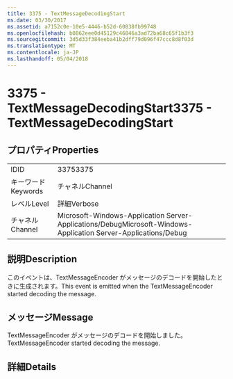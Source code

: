 ```yaml
---
title: 3375 - TextMessageDecodingStart
ms.date: 03/30/2017
ms.assetid: a7152c0e-10e5-4446-b52d-60838fb99748
ms.openlocfilehash: b0862eee0d45129c46846a3ad72ba68c65f1b3f3
ms.sourcegitcommit: 3d5d33f384eeba41b2dff79d096f47ccc8d8f03d
ms.translationtype: MT
ms.contentlocale: ja-JP
ms.lasthandoff: 05/04/2018
---
```

# <a name="3375---textmessagedecodingstart"></a><span data-ttu-id="902f7-102">3375 - TextMessageDecodingStart</span><span class="sxs-lookup"><span data-stu-id="902f7-102">3375 - TextMessageDecodingStart</span></span>
## <a name="properties"></a><span data-ttu-id="902f7-103">プロパティ</span><span class="sxs-lookup"><span data-stu-id="902f7-103">Properties</span></span>  
  
|||  
|-|-|  
|<span data-ttu-id="902f7-104">ID</span><span class="sxs-lookup"><span data-stu-id="902f7-104">ID</span></span>|<span data-ttu-id="902f7-105">3375</span><span class="sxs-lookup"><span data-stu-id="902f7-105">3375</span></span>|  
|<span data-ttu-id="902f7-106">キーワード</span><span class="sxs-lookup"><span data-stu-id="902f7-106">Keywords</span></span>|<span data-ttu-id="902f7-107">チャネル</span><span class="sxs-lookup"><span data-stu-id="902f7-107">Channel</span></span>|  
|<span data-ttu-id="902f7-108">レベル</span><span class="sxs-lookup"><span data-stu-id="902f7-108">Level</span></span>|<span data-ttu-id="902f7-109">詳細</span><span class="sxs-lookup"><span data-stu-id="902f7-109">Verbose</span></span>|  
|<span data-ttu-id="902f7-110">チャネル</span><span class="sxs-lookup"><span data-stu-id="902f7-110">Channel</span></span>|<span data-ttu-id="902f7-111">Microsoft-Windows-Application Server-Applications/Debug</span><span class="sxs-lookup"><span data-stu-id="902f7-111">Microsoft-Windows-Application Server-Applications/Debug</span></span>|  
  
## <a name="description"></a><span data-ttu-id="902f7-112">説明</span><span class="sxs-lookup"><span data-stu-id="902f7-112">Description</span></span>  
 <span data-ttu-id="902f7-113">このイベントは、TextMessageEncoder がメッセージのデコードを開始したときに生成されます。</span><span class="sxs-lookup"><span data-stu-id="902f7-113">This event is emitted when the TextMessageEncoder started decoding the message.</span></span>  
  
## <a name="message"></a><span data-ttu-id="902f7-114">メッセージ</span><span class="sxs-lookup"><span data-stu-id="902f7-114">Message</span></span>  
 <span data-ttu-id="902f7-115">TextMessageEncoder がメッセージのデコードを開始しました。</span><span class="sxs-lookup"><span data-stu-id="902f7-115">TextMessageEncoder started decoding the message.</span></span>  
  
## <a name="details"></a><span data-ttu-id="902f7-116">詳細</span><span class="sxs-lookup"><span data-stu-id="902f7-116">Details</span></span>
